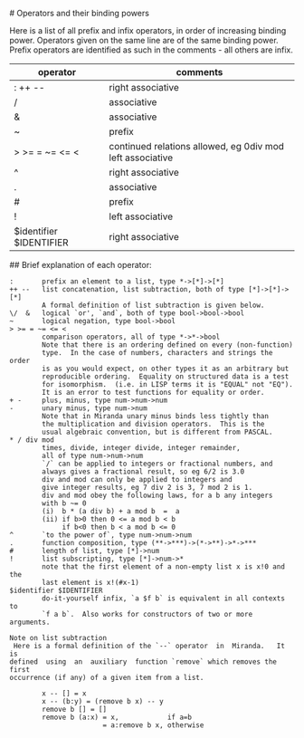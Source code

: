 # Operators and their binding powers

Here is a list of all prefix and infix operators, in order of increasing
binding power.  Operators given on the same line are of the same binding
power.  Prefix operators are identified as such in the  comments  -  all
others are infix.

| operator      | comments                          |
| ----------- | ------------------------------------ |
|  : ++ --                    |    right associative |
|     \/                       |      associative |
|     &                        |      associative |
|     ~                        |      prefix |
|     > >= = ~= <= <           |      continued relations allowed, eg 0div mod                    left associative |
|     ^                        |      right associative |
|     .                        |      associative         |
|     #                        |      prefix |
|     !                        |      left associative |
|     $identifier $IDENTIFIER  |      right associative |

    

## Brief explanation of each operator:

    :       prefix an element to a list, type *->[*]->[*]
    ++ --   list concatenation, list subtraction, both of type [*]->[*]->[*]
            A formal definition of list subtraction is given below.
    \/  &   logical `or', `and`, both of type bool->bool->bool
    ~       logical negation, type bool->bool
    > >= = ~= <= <
            comparison operators, all of type *->*->bool
            Note that there is an ordering defined on every (non-function)
            type.  In the case of numbers, characters and strings the order
            is as you would expect, on other types it as an arbitrary but
            reproducible ordering.  Equality on structured data is a test 
            for isomorphism.  (i.e. in LISP terms it is "EQUAL" not "EQ").
            It is an error to test functions for equality or order.
    + -     plus, minus, type num->num->num
    -       unary minus, type num->num
            Note that in Miranda unary minus binds less tightly than
            the multiplication and division operators.  This is the
            usual algebraic convention, but is different from PASCAL.
    * / div mod
            times, divide, integer divide, integer remainder, 
            all of type num->num->num
            `/` can be applied to integers or fractional numbers, and
            always gives a fractional result, so eg 6/2 is 3.0
            div and mod can only be applied to integers and
            give integer results, eg 7 div 2 is 3, 7 mod 2 is 1.
            div and mod obey the following laws, for a b any integers
            with b ~= 0
            (i)  b * (a div b) + a mod b  =  a
            (ii) if b>0 then 0 <= a mod b < b
                 if b<0 then b < a mod b <= 0
    ^       `to the power of`, type num->num->num
    .       function composition, type (**->***)->(*->**)->*->***
    #       length of list, type [*]->num
    !       list subscripting, type [*]->num->*
            note that the first element of a non-empty list x is x!0 and the
            last element is x!(#x-1)
    $identifier $IDENTIFIER
            do-it-yourself infix, `a $f b` is equivalent in all contexts to
            `f a b`.  Also works for constructors of two or more arguments.

    Note on list subtraction
     Here is a formal definition of the `--` operator  in  Miranda.   It  is
    defined  using  an  auxiliary  function `remove` which removes the first
    occurrence (if any) of a given item from a list.

            x -- [] = x
            x -- (b:y) = (remove b x) -- y
            remove b [] = []
            remove b (a:x) = x,            if a=b
                           = a:remove b x, otherwise
